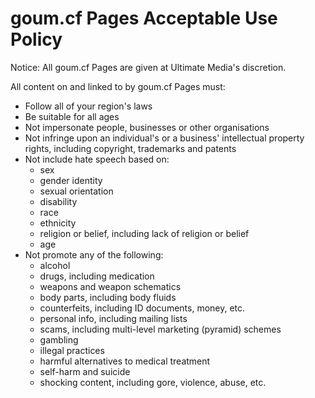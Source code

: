 # goum.cf Pages Acceptable Use Policy

Notice: All goum.cf Pages are given at Ultimate Media's discretion.

All content on and linked to by goum.cf Pages must:
- Follow all of your region's laws
- Be suitable for all ages
- Not impersonate people, businesses or other organisations
- Not infringe upon an individual's or a business' intellectual property rights, including copyright, trademarks and patents
- Not include hate speech based on:
  - sex
  - gender identity
  - sexual orientation
  - disability
  - race
  - ethnicity
  - religion or belief, including lack of religion or belief
  - age
- Not promote any of the following:
  - alcohol
  - drugs, including medication
  - weapons and weapon schematics
  - body parts, including body fluids
  - counterfeits, including ID documents, money, etc.
  - personal info, including mailing lists
  - scams, including multi-level marketing (pyramid) schemes
  - gambling
  - illegal practices
  - harmful alternatives to medical treatment
  - self-harm and suicide
  - shocking content, including gore, violence, abuse, etc.
